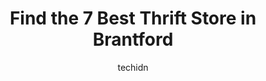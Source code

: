 ---
layout: ampstory
image: https://i0.wp.com/www.auto.or.id/wp-content/uploads/2023/06/the-salvation-army-thrift-store-0-brantford-1686327366.jpeg?resize=640,853
author: techidn
featured: false
description: Brantford, Ontario, Canada is a haven for Thrift Store enthusiasts, boasting an impressive array of 7 top-notch establishments. Whether youre a seasoned connoisseur or simply curious to exp
title: Find the 7 Best Thrift Store in Brantford
cover:
   title: Find the 7 Best Thrift Store in Brantford
   subtitle: AUTO.OR.ID
   background: https://www.auto.or.id/wp-content/uploads/2023/06/the-salvation-army-thrift-store-0-brantford-1686327366.jpeg

pages: 
 - layout: thirds
   top: <h1>#1 The Salvation Army Thrift Store</h1>
   bottom: "<p>The thrift store has plenty of parking and theres a designated area for donation drop offs and to deliver. They are following covid guidelines and the stories kept very </p>"
   background: https://www.auto.or.id/wp-content/uploads/2023/06/the-salvation-army-thrift-store-1-brantford-1686327367.jpeg
   backgroundblur: true
 - layout: thirds
   top: <h1>#2 Mission Thrift Store Brantford</h1>
   bottom: "<p>119 Colborne St W, Brantford, ON N3T 1X9, Canada</p>"
   background: https://www.auto.or.id/wp-content/uploads/2023/06/the-salvation-army-thrift-store-2-brantford-1686327368.jpeg
   cta:
      link: https://www.auto.or.id/find-the-7-best-thrift-store-in-brantford/
      text: Find the 7 Best Thrift Store in Brantford
 - layout: thirds
   top: <h1>#3 Society of Saint Vincent De Paul Thrift Store</h1>
   bottom: "<p>143 Wellington St, Brantford, ON N3S 3Y8, Canada</p>"
   background: https://images.unsplash.com/photo-1639927665333-f658d65ef32a?ixlib=rb-4.0.3&ixid=MnwxMjA3fDB8MHxwaG90by1wYWdlfHx8fGVufDB8fHx8&auto=format&fit=crop&w=640&h=853&q=80
   cta:
      link: https://www.auto.or.id/find-the-7-best-thrift-store-in-brantford/
      text: Find the 7 Best Thrift Store in Brantford
 - layout: thirds
   top: <h1>#4 re-Source Thrift Shop Brantford</h1>
   bottom: "<p>320 N Park St, Brantford, ON N3R 4L3, Canada</p>"
   background: https://images.unsplash.com/photo-1568616388993-4e1a60b29532?ixlib=rb-4.0.3&ixid=MnwxMjA3fDB8MHxwaG90by1wYWdlfHx8fGVufDB8fHx8&auto=format&fit=crop&w=640&h=853&q=80
   cta:
      link: https://www.auto.or.id/find-the-7-best-thrift-store-in-brantford/
      text: Find the 7 Best Thrift Store in Brantford
 - layout: thirds
   top: <h1>#5 Platos Closet Brantford</h1>
   bottom: "<p>327 King George Rd, Brantford, ON N3R 5L9, Canada</p>"
   background: https://images.unsplash.com/photo-1629661414961-62b0d03007ab?ixlib=rb-4.0.3&ixid=MnwxMjA3fDB8MHxwaG90by1wYWdlfHx8fGVufDB8fHx8&auto=format&fit=crop&w=640&h=853&q=80
   cta:
      link: https://www.auto.or.id/find-the-7-best-thrift-store-in-brantford/
      text: Find the 7 Best Thrift Store in Brantford
 - layout: thirds
   top: <h1>#6 This That & The Other Thing</h1>
   bottom: "<p>197 Colborne St, Brantford, ON N3T 2G8, Canada</p>"
   background: https://images.unsplash.com/photo-1630686120465-89debf3b32a8?ixlib=rb-4.0.3&ixid=MnwxMjA3fDB8MHxwaG90by1wYWdlfHx8fGVufDB8fHx8&auto=format&fit=crop&w=640&h=853&q=80
   cta:
      link: https://www.auto.or.id/find-the-7-best-thrift-store-in-brantford/
      text: Find the 7 Best Thrift Store in Brantford

 - layout: thirds
   middle: Continue reading...
   background: https://images.unsplash.com/photo-1575052159402-d23d4fab400c?ixlib=rb-4.0.3&ixid=MnwxMjA3fDB8MHxwaG90by1wYWdlfHx8fGVufDB8fHx8&auto=format&fit=crop&w=640&h=853&q=80
   cta:
      link: https://www.auto.or.id/find-the-7-best-thrift-store-in-brantford/
      text: Find the 7 Best Thrift Store in Brantford

---